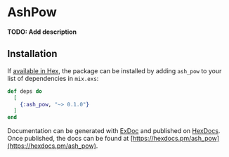 # AshPow

**TODO: Add description**

## Installation

If [available in Hex](https://hex.pm/docs/publish), the package can be installed
by adding `ash_pow` to your list of dependencies in `mix.exs`:

```elixir
def deps do
  [
    {:ash_pow, "~> 0.1.0"}
  ]
end
```

Documentation can be generated with [ExDoc](https://github.com/elixir-lang/ex_doc)
and published on [HexDocs](https://hexdocs.pm). Once published, the docs can
be found at [https://hexdocs.pm/ash_pow](https://hexdocs.pm/ash_pow).


